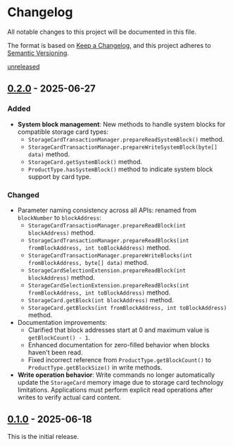 # Changelog
All notable changes to this project will be documented in this file.

The format is based on [Keep a Changelog](https://keepachangelog.com/en/1.0.0/),
and this project adheres to [Semantic Versioning](https://semver.org/spec/v2.0.0.html).

[unreleased]

## [0.2.0] - 2025-06-27
### Added
- **System block management**: New methods to handle system blocks for compatible storage card types:
    - `StorageCardTransactionManager.prepareReadSystemBlock()` method.
    - `StorageCardTransactionManager.prepareWriteSystemBlock(byte[] data)` method.
    - `StorageCard.getSystemBlock()` method.
    - `ProductType.hasSystemBlock()` method to indicate system block support by card type.
### Changed
- Parameter naming consistency across all APIs: renamed from `blockNumber` to `blockAddress`:
    - `StorageCardTransactionManager.prepareReadBlock(int blockAddress)` method.
    - `StorageCardTransactionManager.prepareReadBlocks(int fromBlockAddress, int toBlockAddress)` method.
    - `StorageCardTransactionManager.prepareWriteBlocks(int fromBlockAddress, byte[] data)` method.
    - `StorageCardSelectionExtension.prepareReadBlock(int blockAddress)` method.
    - `StorageCardSelectionExtension.prepareReadBlocks(int fromBlockAddress, int toBlockAddress)` method.
    - `StorageCard.getBlock(int blockAddress)` method.
    - `StorageCard.getBlocks(int fromBlockAddress, int toBlockAddress)` method.
- Documentation improvements:
    - Clarified that block addresses start at 0 and maximum value is `getBlockCount() - 1`.
    - Enhanced documentation for zero-filled behavior when blocks haven't been read.
    - Fixed incorrect reference from `ProductType.getBlockCount()` to `ProductType.getBlockSize()` in write methods.
- **Write operation behavior**: Write commands no longer automatically update the `StorageCard` memory image due to
  storage card technology limitations. Applications must perform explicit read operations after writes to verify actual
  card content.

## [0.1.0] - 2025-06-18
This is the initial release.

[unreleased]: https://github.com/eclipse-keypop/keypop-storagecard-java-api/compare/0.2.0...HEAD
[0.2.0]: https://github.com/eclipse-keypop/keypop-storagecard-java-api/compare/0.1.0...0.2.0
[0.1.0]: https://github.com/eclipse-keypop/keypop-storagecard-java-api/releases/tag/0.1.0
